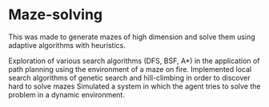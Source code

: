 # Maze-solving
This was made to generate mazes of high dimension and solve them using adaptive algorithms with heuristics.

Exploration of various search algorithms (DFS, BSF, A*) in the application of path planning using the environment of a maze on fire.
Implemented local search algorithms of genetic search and hill-climbing in order to discover hard to solve mazes
Simulated a system in which the agent tries to solve the problem in a dynamic environment.
